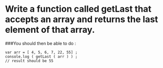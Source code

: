 # Write a function called getLast that accepts an array and returns the last element of that array. 

###You should then be able to do :
```
var arr = [ 4, 5, 6, 7, 22, 55] ; 
console.log ( getLast ( arr ) ) ; 
// result should be 55 
```
